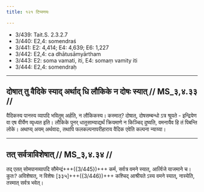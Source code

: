 ```yaml
---
title: १२१ टिप्पणयः

---
```

- 3/439: Tait.S. 2.3.2.7
- 3/440: E2,4: somendraś
- 3/441: E2: 4,414; E4: 4,639; E6: 1,227
- 3/442: E2,4: ca dhātusāmyārtham
- 3/443: E2: soma vamati, iti, E4: somaṃ vamity iti
- 3/444: E2,4: somendraḥ

____________________________________________


## दोषात् तु वैदिके स्याद् अर्थाद् धि लौकिके न दोषः स्यात् // MS_३,४.३३ //

वैदिकस्य पानस्य व्यापदि भवितुम् अर्हति, न लौकिकस्य। कस्मात्? दोषात्, दोषसम्बन्धो ऽत्र श्रूयते - इन्द्रियेण वा एष वीर्येण व्यृध्यत इति। लौकिके पुनर् धातुसाम्याद्यर्थं क्रियमाणे न किञ्चिद् दुष्यति, वमनायैव हि तं पिबन्ति लोके। अथाप्य् अयम् अर्थवादः, तथापि फलकल्पनापरीहाराय वैदिक एवेति कल्पना न्याय्या।


____________________________________________


## तत् सर्वत्राविशेषात् // MS_३,४.३४ //

तद् एतत् सोमपानव्यापदि सौमेन्द्रं+++({3/445})+++ कर्म, सर्वत्र वमने स्यात्, आर्त्विजे याजमाने च। कुतः? अविशेषात्, न विशेषः [३३५]+++({3/446})+++ कश्चिद् आश्रीयते ऽस्य वमने स्यात्, नास्येति, तस्मात् सर्वत्र भवेत्।